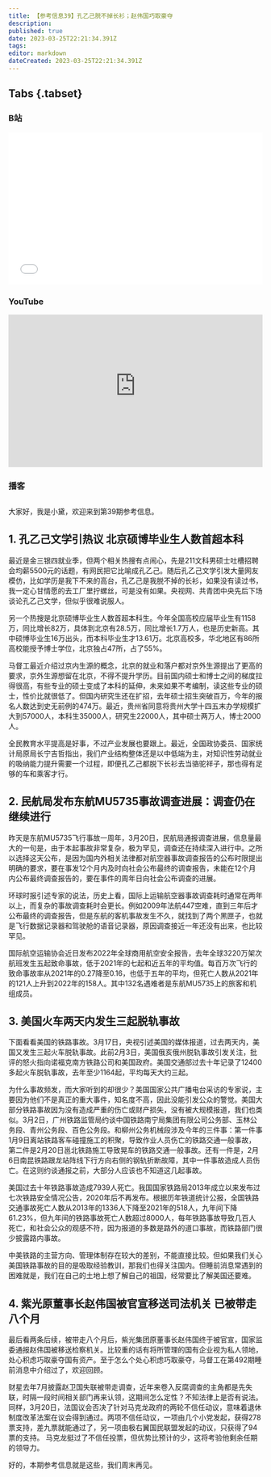 ```yaml
---
title: 【参考信息39】孔乙己脱不掉长衫；赵伟国巧取豪夺
description: 
published: true
date: 2023-03-25T22:21:34.391Z
tags: 
editor: markdown
dateCreated: 2023-03-25T22:21:34.391Z
---
```


## Tabs {.tabset}
### B站
<div style="position: relative; padding: 30% 45%;">
<iframe style="position: absolute; width: 100%; height: 100%; left: 0; top: 0;" src="//player.bilibili.com/player.html?&bvid=BV1CM4y1B71e&page=1&as_wide=1&high_quality=1&danmaku=1" scrolling="no" border="0" frameborder="no" framespacing="0" allowfullscreen="true"></iframe>
</div>

### YouTube
<div style="position: relative; padding: 30% 45%;">
<iframe style="position: absolute; top: 0; left: 0; width: 100%; height: 100%;" src="https://www.youtube-nocookie.com/embed/otbshorfl4c" title="YouTube video player" frameborder="0" allow="accelerometer; autoplay; clipboard-write; encrypted-media; gyroscope; picture-in-picture" allowfullscreen></iframe>
</div>
  
### 播客
<div class="podcast-player"></div>

## 

大家好，我是小黛，欢迎来到第39期参考信息。

## 1. 孔乙己文学引热议 北京硕博毕业生人数首超本科

最近是金三银四就业季，但两个相关热搜有点闹心，先是211文科男硕士吐槽招聘会均薪5500元的话题，有网民把它比喻成孔乙己。随后孔乙己文学引发大量网友模仿，比如学历是我下不来的高台，孔乙己是我脱不掉的长衫，如果没有读过书，我一定心甘情愿的去工厂里拧螺丝，可是没有如果。央视网、共青团中央先后下场谈论孔乙己文学，但似乎很难说服人。

另一个热搜是北京硕博毕业生人数首超本科生。今年全国高校应届毕业生有1158万，同比增长82万，具体到北京有28.5万，同比增长1.7万人，也是历史新高。其中硕博毕业生16万出头，而本科毕业生才13.61万。北京高校多，华北地区有86所高校能授予博士学位，北京独占47所，占了55%。

马督工最近介绍过京内生源的概念，北京的就业和落户都对京外生源提出了更高的要求，京外生源想留在北京，不得不提升学历。目前国内硕士和博士之间的梯度拉得很高，有些专业的硕士变成了本科的延伸，未来如果不考编制，读这些专业的硕士，性价比就很低了。但国内研究生还在扩招，去年硕士招生突破百万，今年的报名人数达到史无前例的474万。最近，贵州省同意将贵州大学十四五末办学规模扩大到57000人，本科生35000人，研究生22000人，其中硕士两万人，博士2000人。

全民教育水平提高是好事，不过产业发展也要跟上。最近，全国政协委员、国家统计局原局长宁吉哲指出，我们产业结构整体还是以中低端为主，对知识性劳动就业的吸纳能力提升需要一个过程，即便孔乙己都脱下长衫去当骆驼祥子，那也得有足够的车和乘客才行。

## 2. 民航局发布东航MU5735事故调查进展：调查仍在继续进行

昨天是东航MU5735飞行事故一周年，3月20日，民航局通报调查进展，信息量最大的一句是，由于本起事故非常复杂，极为罕见，调查还在持续深入进行中。之所以选择这天公布，是因为国内外相关法律都对航空器事故调查报告的公布时限提出明确的要求，要在事发12个月内及时向社会公布最终的调查报告，未能在12个月内公布最终调查报告的，要在事件的周年日向社会公布调查的进展。

环球时报引述专家的说法，历史上看，国际上运输航空器事故调查耗时通常在两年以上，而复杂的事故调查耗时会更长。例如2009年法航447空难，直到三年后才公布最终的调查报告，但是东航的客机事故发生不久，就找到了两个黑匣子，也就是飞行数据记录器和驾驶舱的语音记录器，原因调查接近一年还没有出来，也比较罕见。

国际航空运输协会近日发布2022年全球商用航空安全报告，去年全球3220万架次航班发生五起致命事故，低于2021年的七起和近五年的平均值。每百万次飞行的致命事故率从2021年的0.27降至0.16，也低于五年的平均，但死亡人数从2021年的121人上升到2022年的158人。其中132名遇难者是东航MU5735上的旅客和机组成员。

## 3. 美国火车两天内发生三起脱轨事故

下面看看美国的铁路事故。3月17日，央视引述美国的媒体报道，过去两天内，美国又发生三起火车脱轨事故。此前2月3日，美国俄亥俄州脱轨事故引发关注，批评的怒火指向诺福克南方铁路公司和美国政府。美国交通部过去十年记录了12400多起火车脱轨事故，去年至少1164起，平均每天大约三起。

为什么事故频发，而大家听到的却很少？美国国家公共广播电台采访的专家说，主要因为他们不是真正的重大事件，知名度不高，因此没能引发公众的警觉。美国大部分铁路事故因为没有造成严重的伤亡或财产损失，没有被大规模报道，我们也类似。3月2日，广州铁路监管局约谈中国铁路南宁局集团有限公司公务部、玉林公务段、青州公务段、百色公务段。和柳州公务机械段涉及今年的三件事：第一件事1月9日离站铁路客车碰撞施工的积聚，导致作业人员伤亡的铁路交通一般事故，第二件是2月20日邕北铁路施工导致晃车的铁路交通一般事故。还有一件是，2月6日南昆铁路跟龙站阵线下行方向右侧的钢轨折断故障，其中一件事故造成人员伤亡。在这则约谈通报之前，大部分人应该也不知道这几起事故。

美国过去十年铁路事故造成7939人死亡。我国国家铁路局2013年成立以来发布过七次铁路安全情况公告，2020年后不再发布。根据历年铁道统计公报，全国铁路交通事故死亡人数从2013年的1336人下降至2021年的518人，九年间下降61.23%，但九年间的铁路事故死亡人数超过8000人，每年铁路事故导致几百人死亡，和社会公众的观感不符，因为报道的多数是路外的道口事故，而铁路部门很少披露路内事故。

中美铁路的主营方向、管理体制存在较大的差别，不能直接比较。但如果我们关心美国铁路事故的目的是吸取经验教训，那我们也得关注国内。但睡前消息常遇到的困难就是，我们在自己的土地上想了解自己的祖国，经常要比了解美国还要难。

## 4. 紫光原董事长赵伟国被官宣移送司法机关 已被带走八个月

最后看两条后续，被带走八个月后，紫光集团原董事长赵伟国终于被官宣，国家监委通报赵伟国被移送检察机关。比较重的话有将所管理的国有企业视为私人领地，处心积虑巧取豪夺国有资产。至于怎么个处心积虑巧取豪夺，马督工在第492期睡前消息中介绍过了，欢迎回顾。

财星去年7月披露赵卫国失联被带走调查，近年来卷入反腐调查的主角都是先失联，时隔一段时间相关部门再来认领，这期间怎么定性？不知法律上是否有说法。同样，3月20日，法国议会否决了针对马克龙政府的两轮不信任动议，意味着退休制度改革法案在议会得到通过。两项不信任动议，一项由几个小党发起，获得278票支持，差九票就能通过了，另一项由极右翼国民联盟发起的动议，只获得了94票的支持。
马克龙挺过了不信任投票，但优势比预计的少，这将考验他剩余任期的领导力。

好的，本期参考信息就是这些，我们周末再见。
